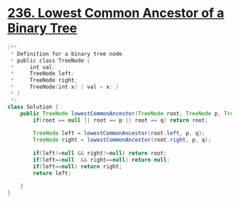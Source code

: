# [236. Lowest Common Ancestor of a Binary Tree](https://leetcode.com/problems/lowest-common-ancestor-of-a-binary-tree/)
```java
/**
 * Definition for a binary tree node.
 * public class TreeNode {
 *     int val;
 *     TreeNode left;
 *     TreeNode right;
 *     TreeNode(int x) { val = x; }
 * }
 */
class Solution {
    public TreeNode lowestCommonAncestor(TreeNode root, TreeNode p, TreeNode q) {
        if(root == null || root == p || root == q) return root;
        
        TreeNode left = lowestCommonAncestor(root.left, p, q);
        TreeNode right = lowestCommonAncestor(root.right, p, q);
        
        if(left!=null && right!=null) return root;
        if(left==null  && right==null) return null;
        if(left==null) return right;
        return left;
        
    }
}
```